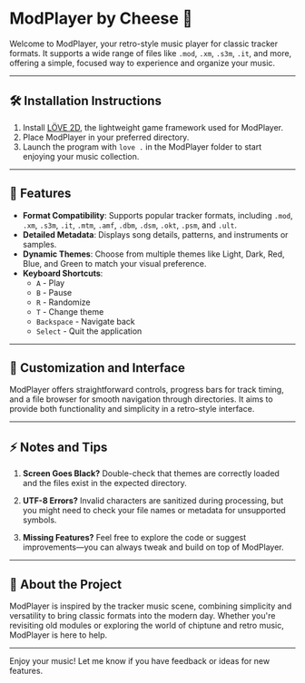 # ModPlayer by Cheese 🎵

Welcome to ModPlayer, your retro-style music player for classic tracker formats. It supports a wide range of files like `.mod`, `.xm`, `.s3m`, `.it`, and more, offering a simple, focused way to experience and organize your music.

---

## 🛠️ Installation Instructions

1. Install [LÖVE 2D](https://love2d.org/), the lightweight game framework used for ModPlayer.
2. Place ModPlayer in your preferred directory.
3. Launch the program with `love .` in the ModPlayer folder to start enjoying your music collection.

---

## 🚀 Features

- **Format Compatibility**: Supports popular tracker formats, including `.mod`, `.xm`, `.s3m`, `.it`, `.mtm`, `.amf`, `.dbm`, `.dsm`, `.okt`, `.psm`, and `.ult`.
- **Detailed Metadata**: Displays song details, patterns, and instruments or samples.
- **Dynamic Themes**: Choose from multiple themes like Light, Dark, Red, Blue, and Green to match your visual preference.
- **Keyboard Shortcuts**:
  - `A` - Play
  - `B` - Pause
  - `R` - Randomize
  - `T` - Change theme
  - `Backspace` - Navigate back
  - `Select` - Quit the application

---

## 🔧 Customization and Interface

ModPlayer offers straightforward controls, progress bars for track timing, and a file browser for smooth navigation through directories. It aims to provide both functionality and simplicity in a retro-style interface.

---

## ⚡ Notes and Tips

1. **Screen Goes Black?**
   Double-check that themes are correctly loaded and the files exist in the expected directory.

2. **UTF-8 Errors?**
   Invalid characters are sanitized during processing, but you might need to check your file names or metadata for unsupported symbols.

3. **Missing Features?**
   Feel free to explore the code or suggest improvements—you can always tweak and build on top of ModPlayer.

---

## 📖 About the Project

ModPlayer is inspired by the tracker music scene, combining simplicity and versatility to bring classic formats into the modern day. Whether you're revisiting old modules or exploring the world of chiptune and retro music, ModPlayer is here to help.

---

Enjoy your music! Let me know if you have feedback or ideas for new features.
